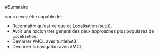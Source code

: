 #Summaire  


vous devez être capable de:
	
	
- Reconnaitre qu'est-ce que ce Localisation (sujet). 
- Avoir une nocion tres general des deux approaches plus populaires de Localisation. 
- Demarrer AMCL avec turtlebot3 
- Demarrer la navigation avec AMCL

	